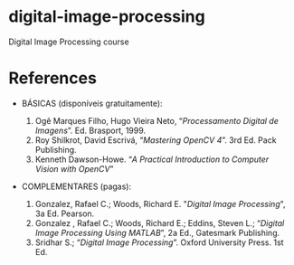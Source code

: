# digital-image-processing
Digital Image Processing course

# References

- BÁSICAS (disponíveis gratuitamente):
    1. Ogê Marques Filho, Hugo Vieira Neto, “_Processamento Digital de Imagens_”. Ed. Brasport, 1999.
    1. Roy Shilkrot, David Escrivá, “_Mastering OpenCV 4_”. 3rd Ed. Pack Publishing.
    1. Kenneth Dawson-Howe. “_A Practical Introduction to Computer Vision with OpenCV_”

- COMPLEMENTARES (pagas):
    1. Gonzalez, Rafael C.; Woods, Richard E. "_Digital Image Processing_", 3a Ed. Pearson.
    1. Gonzalez , Rafael C.; Woods, Richard E.; Eddins, Steven L.; “_Digital Image Processing Using MATLAB_”, 2a Ed., Gatesmark Publishing.
    1. Sridhar S.; “_Digital Image Processing_”. Oxford University Press. 1st Ed.
